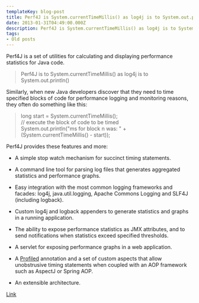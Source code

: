```yaml
---
templateKey: blog-post
title: Perf4J is System.currentTimeMillis() as log4j is to System.out.println()
date: 2013-01-31T04:49:00.000Z
description: Perf4J is System.currentTimeMillis() as log4j is to System.out.println()
tags:
- Old posts
---
```


Perf4J is a set of utilities for calculating and displaying performance statistics for Java code.

> Perf4J is to System.currentTimeMillis() as log4j is to System.out.println()

Similarly, when new Java developers discover that they need to time specified blocks of code for performance logging and monitoring reasons, they often do something like this:

> long start = System.currentTimeMillis();  
> // execute the block of code to be timed  
> System.out.println("ms for block n was: " + (System.currentTimeMillis() - start));

Perf4J provides these features and more:

*   A simple stop watch mechanism for succinct timing statements.

*   A command line tool for parsing log files that generates aggregated statistics and performance graphs.

*   Easy integration with the most common logging frameworks and facades: log4j, java.util.logging, Apache Commons Logging and SLF4J (including logback).

*   Custom log4j and logback appenders to generate statistics and graphs in a running application.

*   The ability to expose performance statistics as JMX attributes, and to send notifications when statistics exceed specified thresholds.

*   A servlet for exposing performance graphs in a web application.

*   A [Profiled](http://perf4j.codehaus.org/apidocs/org/perf4j/aop/Profiled.html) annotation and a set of custom aspects that allow unobstrusive timing statements when coupled with an AOP framework such as AspectJ or Spring AOP.

*   An extensible architecture.

[Link](http://perf4j.codehaus.org/)

